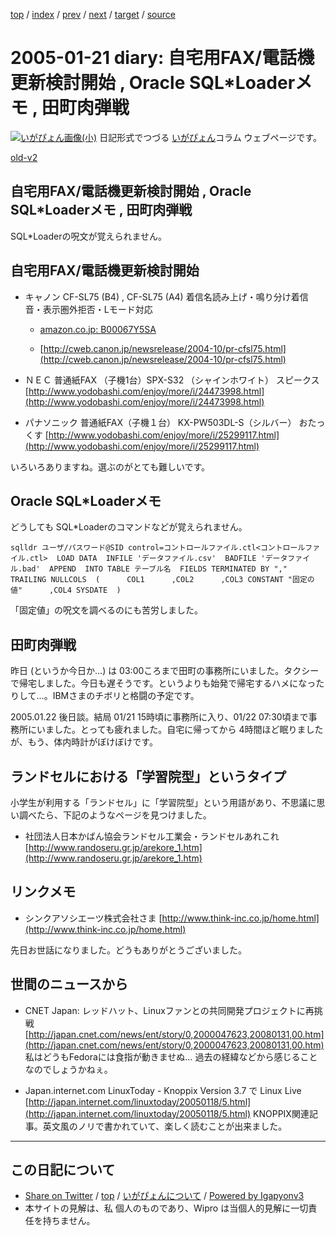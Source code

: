 [top](../index.html) 
 / [index](index.html) 
 / [prev](ig050120.html) 
 / [next](ig050122.html) 
 / [target](https://igapyon.github.io/diary/2005/ig050121.html) 
 / [source](https://github.com/igapyon/diary/blob/master/2005/ig050121.src.md) 

2005-01-21 diary: 自宅用FAX/電話機更新検討開始 , Oracle SQL*Loaderメモ , 田町肉弾戦
=====================================================================================================
[![いがぴょん画像(小)](https://igapyon.github.io/diary/images/iga200306s.jpg "いがぴょん")](https://igapyon.github.io/diary/memo/memoigapyon.html) 日記形式でつづる [いがぴょん](https://igapyon.github.io/diary/memo/memoigapyon.html)コラム ウェブページです。

[old-v2](ig050121-orig.html)

## 自宅用FAX/電話機更新検討開始 , Oracle SQL*Loaderメモ , 田町肉弾戦

SQL*Loaderの呪文が覚えられません。


## 自宅用FAX/電話機更新検討開始

* キャノン CF-SL75 (B4) , CF-SL75 (A4)
  着信名読み上げ・鳴り分け着信音・表示圏外拒否・Lモード対応
  
  * [amazon.co.jp: B00067Y5SA](http://www.amazon.co.jp/exec/obidos/ASIN/B00067Y5SA/igapyondiary-22)
    
  * [http://cweb.canon.jp/newsrelease/2004-10/pr-cfsl75.html](http://cweb.canon.jp/newsrelease/2004-10/pr-cfsl75.html)
  

  
* ＮＥＣ 普通紙FAX （子機1台）SPX-S32 （シャインホワイト） スピークス
  [http://www.yodobashi.com/enjoy/more/i/24473998.html](http://www.yodobashi.com/enjoy/more/i/24473998.html)
  
* パナソニック 普通紙FAX（子機１台） KX-PW503DL-S（シルバー） おたっくす
  [http://www.yodobashi.com/enjoy/more/i/25299117.html](http://www.yodobashi.com/enjoy/more/i/25299117.html)

いろいろありますね。選ぶのがとても難しいです。

## Oracle SQL*Loaderメモ

どうしても SQL*Loaderのコマンドなどが覚えられません。

      
```
sqlldr ユーザ/パスワード@SID control=コントロールファイル.ctl<コントロールファイル.ctl>  LOAD DATA  INFILE 'データファイル.csv'  BADFILE 'データファイル.bad'  APPEND  INTO TABLE テーブル名  FIELDS TERMINATED BY ","  TRAILING NULLCOLS  (      COL1      ,COL2      ,COL3 CONSTANT "固定の値"      ,COL4 SYSDATE  )
```

      

「固定値」の呪文を調べるのにも苦労しました。

## 田町肉弾戦

昨日 (というか今日か…) は 03:00ころまで田町の事務所にいました。タクシーで帰宅しました。今日も遅そうです。というよりも始発で帰宅するハメになったりして…。IBMさまのチボリと格闘の予定です。

2005.01.22 後日談。結局 01/21 15時頃に事務所に入り、01/22 07:30頃まで事務所にいました。とっても疲れました。自宅に帰ってから 4時間ほど眠りましたが、もう、体内時計がぼけぼけです。

## ランドセルにおける「学習院型」というタイプ

小学生が利用する「ランドセル」に「学習院型」という用語があり、不思議に思い調べたら、下記のようなページを見つけました。

* 社団法人日本かばん協会ランドセル工業会・ランドセルあれこれ
  [http://www.randoseru.gr.jp/arekore_1.htm](http://www.randoseru.gr.jp/arekore_1.htm)

## リンクメモ

* シンクアソシエーツ株式会社さま
  [http://www.think-inc.co.jp/home.html](http://www.think-inc.co.jp/home.html)

先日お世話になりました。どうもありがとうございました。

## 世間のニュースから

* CNET Japan: レッドハット、Linuxファンとの共同開発プロジェクトに再挑戦
  [http://japan.cnet.com/news/ent/story/0,2000047623,20080131,00.htm](http://japan.cnet.com/news/ent/story/0,2000047623,20080131,00.htm)
  私はどうもFedoraには食指が動きませぬ… 過去の経緯などから感じることなのでしょうかねぇ。
  
* Japan.internet.com LinuxToday - Knoppix Version 3.7 で Linux Live
  [http://japan.internet.com/linuxtoday/20050118/5.html](http://japan.internet.com/linuxtoday/20050118/5.html)
  KNOPPIX関連記事。英文風のノリで書かれていて、楽しく読むことが出来ました。


----------------------------------------------------------------------------------------------------

## この日記について

* [Share on Twitter](https://twitter.com/intent/tweet?hashtags=igapyon%2Cdiary%2C%E3%81%84%E3%81%8C%E3%81%B4%E3%82%87%E3%82%93&text=%E8%87%AA%E5%AE%85%E7%94%A8FAX%2F%E9%9B%BB%E8%A9%B1%E6%A9%9F%E6%9B%B4%E6%96%B0%E6%A4%9C%E8%A8%8E%E9%96%8B%E5%A7%8B+%2C+Oracle+SQL*Loader%E3%83%A1%E3%83%A2+%2C+%E7%94%B0%E7%94%BA%E8%82%89%E5%BC%BE%E6%88%A6&url=https%3A%2F%2Figapyon.github.io%2Fdiary%2F2005%2Fig050121.html) / [top](../index.html) / [いがぴょんについて](https://igapyon.github.io/diary/memo/memoigapyon.html) / [Powered by Igapyonv3](https://github.com/igapyon/igapyonv3)
* 本サイトの見解は、私 個人のものであり、Wipro は当個人的見解に一切責任を持ちません。 

